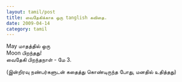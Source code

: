 ```yaml
---
layout: tamil/post
title: வைதேகிக்காக ஒரு tanglish கவிதை.
date: 2009-04-14
category: tamil
---
```

<p>
May மாதத்தில் ஒரு <br/>
Moon பிறந்தது! <br/>
வைதேகி பிறந்தநாள் - மே 3.
</p>
(இன்றிரவு நண்பர்களுடன் கதைத்து கொண்டிருந்த போது, மனதில் உதித்தது)
